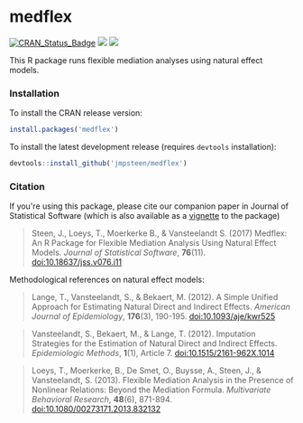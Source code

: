 medflex
=======

[![CRAN_Status_Badge](http://www.r-pkg.org/badges/version/medflex)](https://CRAN.R-project.org/package=medflex)
[![](http://cranlogs.r-pkg.org/badges/medflex)](https://CRAN.R-project.org/package=medflex) [![](http://cranlogs.r-pkg.org/badges/grand-total/medflex)](https://CRAN.R-project.org/package=medflex)


This R package runs flexible mediation analyses using natural effect models.

### Installation

To install the CRAN release version: 
```R
install.packages('medflex')
```

To install the latest development release (requires `devtools` installation):
```R
devtools::install_github('jmpsteen/medflex')
```

### Citation

If you're using this package, please cite our companion paper in Journal of Statistical Software (which is also available as a [vignette](https://cran.r-project.org/web/packages/medflex/vignettes/medflex.pdf) to the package)

> Steen, J., Loeys, T., Moerkerke B., & Vansteelandt S. (2017) Medflex: An R Package for Flexible Mediation Analysis Using Natural Effect Models. *Journal of Statistical Software*, **76**(11). [doi:10.18637/jss.v076.i11](https://www.jstatsoft.org/article/view/v076i11)


Methodological references on natural effect models:

> Lange, T., Vansteelandt, S., & Bekaert, M. (2012). A Simple Unified Approach for
Estimating Natural Direct and Indirect Effects. *American Journal of Epidemiology*,
**176**(3), 190-195. [doi:10.1093/aje/kwr525](https://dx.doi.org/10.1093/aje/kwr525)

> Vansteelandt, S., Bekaert, M., & Lange, T. (2012). Imputation Strategies for the
Estimation of Natural Direct and Indirect Effects. *Epidemiologic Methods*, **1**(1), Article 7. [doi:10.1515/2161-962X.1014](https://dx.doi.org/10.1515/2161-962X.1014)

> Loeys, T., Moerkerke, B., De Smet, O., Buysse, A., Steen, J., & Vansteelandt, S.
(2013). Flexible Mediation Analysis in the Presence of Nonlinear Relations: Beyond the
Mediation Formula. *Multivariate Behavioral Research*, **48**(6), 871-894. [doi:10.1080/00273171.2013.832132](https://dx.doi.org/10.1080/00273171.2013.832132)